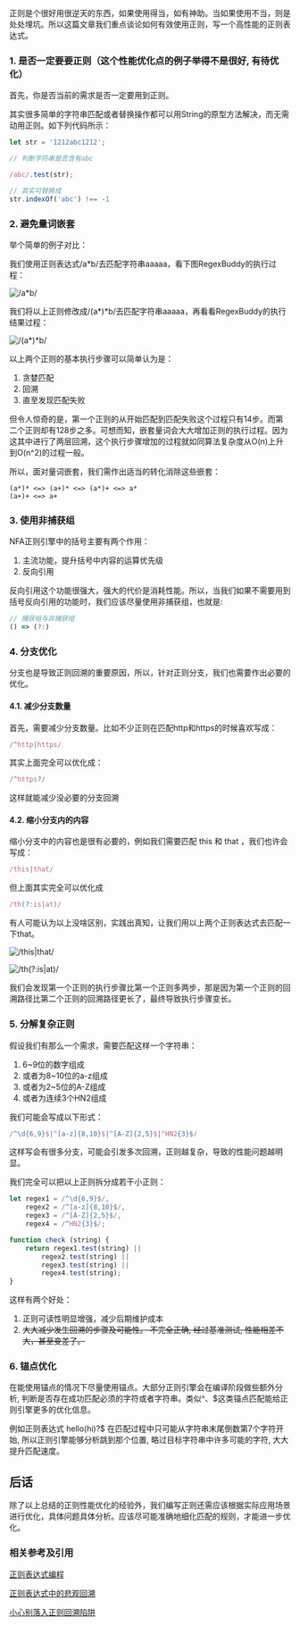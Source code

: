 正则是个很好用很逆天的东西，如果使用得当，如有神助。当如果使用不当，则是处处埋坑。所以这篇文章我们重点谈论如何有效使用正则，写一个高性能的正则表达式。

### 1. 是否一定要要正则（这个性能优化点的例子举得不是很好, 有待优化）

首先，你是否当前的需求是否一定要用到正则。

其实很多简单的字符串匹配或者替换操作都可以用String的原型方法解决，而无需动用正则。如下列代码所示：

```js
let str = '1212abc1212';

// 判断字符串是否含有abc

/abc/.test(str);

// 其实可替换成
str.indexOf('abc') !== -1
```

### 2. 避免量词嵌套

举个简单的例子对比：

我们使用正则表达式/a*b/去匹配字符串aaaaa，看下图RegexBuddy的执行过程：

![/a*b/](./imgs/regex-opt1.png)

我们将以上正则修改成/(a*)*b/去匹配字符串aaaaa，再看看RegexBuddy的执行结果过程：

![/(a*)*b/](./imgs/regex-opt2.png)

以上两个正则的基本执行步骤可以简单认为是：

1. 贪婪匹配
2. 回溯
3. 直至发现匹配失败

但令人惊奇的是，第一个正则的从开始匹配到匹配失败这个过程只有14步。而第二个正则却有128步之多。可想而知，嵌套量词会大大增加正则的执行过程。因为这其中进行了两层回溯，这个执行步骤增加的过程就如同算法复杂度从O(n)上升到O(n^2)的过程一般。

所以，面对量词嵌套，我们需作出适当的转化消除这些嵌套：

```
(a*)* <=> (a+)* <=> (a*)+ <=> a*
(a+)+ <=> a+
```

### 3. 使用非捕获组

NFA正则引擎中的括号主要有两个作用：

1. 主流功能，提升括号中内容的运算优先级
2. 反向引用

反向引用这个功能很强大，强大的代价是消耗性能。所以，当我们如果不需要用到括号反向引用的功能时，我们应该尽量使用非捕获组，也就是:

```js
// 捕获组与非捕获组
() => (?:)
```

### 4. 分支优化

分支也是导致正则回溯的重要原因，所以，针对正则分支，我们也需要作出必要的优化。

#### 4.1. 减少分支数量

首先，需要减少分支数量。比如不少正则在匹配http和https的时候喜欢写成：

```js
/^http|https/
```

其实上面完全可以优化成：

```js
/^https?/
```

这样就能减少没必要的分支回溯

#### 4.2. 缩小分支内的内容

缩小分支中的内容也是很有必要的，例如我们需要匹配 this 和 that ，我们也许会写成：

```js
/this|that/
```

但上面其实完全可以优化成

```js
/th(?:is|at)/
```

有人可能认为以上没啥区别，实践出真知，让我们用以上两个正则表达式去匹配一下that。

![/this|that/](./imgs/regex-opt3.png)

![/th(?:is|at)/](./imgs/regex-opt4.png)

我们会发现第一个正则的执行步骤比第一个正则多两步，那是因为第一个正则的回溯路径比第二个正则的回溯路径更长了，最终导致执行步骤变长。

### 5. 分解复杂正则

假设我们有那么一个需求，需要匹配这样一个字符串：

1. 6~9位的数字组成
2. 或者为8~10位的a-z组成
3. 或者为2~5位的A-Z组成
4. 或者为连续3个HN2组成

我们可能会写成以下形式：

```js
/^\d{6,9}$|^[a-z]{8,10}$|^[A-Z]{2,5}$|^HN2{3}$/
```
这样写会有很多分支，可能会引发多次回溯，正则越复杂，导致的性能问题越明显。

我们完全可以把以上正则拆分成若干小正则：

```js
let regex1 = /^\d{6,9}$/,
    regex2 = /^[a-z]{8,10}$/,
    regex3 = /^[A-Z]{2,5}$/,
    regex4 = /^HN2{3}$/;

function check (string) {
    return regex1.test(string) ||
        regex2.test(string) ||
        regex3.test(string) ||
        regex4.test(string);
}

```

这样有两个好处：

1. 正则可读性明显增强，减少后期维护成本
2. <del>大大减少发生回溯的步骤及可能性。 不完全正确, 经过基准测试, 性能相差不大，甚至变差了。</del>

### 6. 锚点优化

在能使用锚点的情况下尽量使用锚点。大部分正则引擎会在编译阶段做些额外分析, 判断是否存在成功匹配必须的字符或者字符串。类似^、$这类锚点匹配能给正则引擎更多的优化信息。

例如正则表达式 hello(hi)?$ 在匹配过程中只可能从字符串末尾倒数第7个字符开始, 所以正则引擎能够分析跳到那个位置, 略过目标字符串中许多可能的字符, 大大提升匹配速度。

## 后话

除了以上总结的正则性能优化的经验外，我们编写正则还需应该根据实际应用场景进行优化，具体问题具体分析。应该尽可能准确地细化匹配的规则，才能进一步优化。


### 相关参考及引用  

[正则表达式编程](https://zhuanlan.zhihu.com/p/27571489)

[正则表达式中的悲观回溯](https://loveky.github.io/2017/05/31/regular-expressions-catastrophic-backtracking/?from=singlemessage)

[小心别落入正则回溯陷阱](https://juejin.im/entry/59f7f41ef265da4322407f37?from=singlemessage)